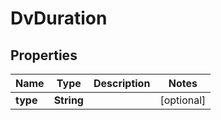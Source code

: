 

# DvDuration

## Properties

Name | Type | Description | Notes
------------ | ------------- | ------------- | -------------
**type** | **String** |  |  [optional]





